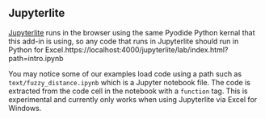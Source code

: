 ## Jupyterlite

[Jupyterlite](https://jupyterlite.readthedocs.io/en/stable/_static/lab/index.html) runs in the browser using the same Pyodide Python kernal that this add-in is using, so any code that runs in Jupyterlite should run in Python for Excel.https://localhost:4000/jupyterlite/lab/index.html?path=intro.ipynb


You may notice some of our examples load code using a path such as `text/fuzzy_distance.ipynb` which is a Jupyter notebook file.  The code is extracted from the code cell in the notebook with a `function` tag.  This is experimental and currently only works when using Jupyterlite via Excel for Windows.